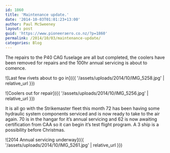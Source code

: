 ```yaml
---
id: 1860
title: 'Maintenance update.'
date: '2014-10-03T01:01:23+13:00'
author: Paul McSweeney
layout: post
guid: 'https://www.pioneeraero.co.nz/?p=1860'
permalink: /2014/10/03/maintenance-update/
categories: Blog
---
```


The repairs to the P40 CAG fuselage are all but completed, the coolers have been removed for repairs and the 100hr annual servicing is about to comence.

![Last few rivets about to go in]({{ '/assets/uploads/2014/10/IMG_5258.jpg' | relative_url }})

![Coolers out for repair]({{ '/assets/uploads/2014/10/IMG_5256.jpg' | relative_url }})

It is all go with the Strikemaster fleet this month 72 has been having some hydraulic system components serviced and is now ready to take to the air again. 70 is in the hangar for it’s annual servicing and 62 is now awaiting certification from CAA so it can begin it’s test flight program. A 3 ship is a possibility before Christmas.

![2014 Annual servicing underway]({{ '/assets/uploads/2014/10/IMG_5261.jpg' | relative_url }})

